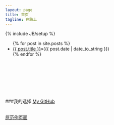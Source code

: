 ```yaml
---
layout: page
title: 首页
tagline: 在路上
---
```

{% include JB/setup %}


<ul class="posts">
  {% for post in site.posts %}
    <li><a href="{{ BASE_PATH }}{{ post.url }}">{{ post.title }}</a>&raquo;<span>({{ post.date | date_to_string }}</span>)</li>
  {% endfor %}
  
</ul>


<br></br><br></br><br></br>



###我的选择
<a href="{{ github }}">My GitHub</a><br></br>

<a href="{{ BASE_PATH }}/index_b.html">原范例页面</a>